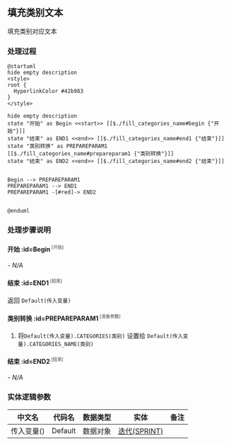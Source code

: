## 填充类别文本 <!-- {docsify-ignore-all} -->

   填充类别对应文本

### 处理过程

```plantuml
@startuml
hide empty description
<style>
root {
  HyperlinkColor #42b983
}
</style>

hide empty description
state "开始" as Begin <<start>> [[$./fill_categories_name#begin {"开始"}]]
state "结束" as END1 <<end>> [[$./fill_categories_name#end1 {"结束"}]]
state "类别转换" as PREPAREPARAM1  [[$./fill_categories_name#prepareparam1 {"类别转换"}]]
state "结束" as END2 <<end>> [[$./fill_categories_name#end2 {"结束"}]]


Begin --> PREPAREPARAM1
PREPAREPARAM1 --> END1
PREPAREPARAM1 -[#red]-> END2


@enduml
```


### 处理步骤说明

#### 开始 :id=Begin<sup class="footnote-symbol"> <font color=gray size=1>[开始]</font></sup>



*- N/A*
#### 结束 :id=END1<sup class="footnote-symbol"> <font color=gray size=1>[结束]</font></sup>



返回 `Default(传入变量)`

#### 类别转换 :id=PREPAREPARAM1<sup class="footnote-symbol"> <font color=gray size=1>[准备参数]</font></sup>



1. 将`Default(传入变量).CATEGORIES(类别)` 设置给  `Default(传入变量).CATEGORIES_NAME(类别)`

#### 结束 :id=END2<sup class="footnote-symbol"> <font color=gray size=1>[结束]</font></sup>



*- N/A*



### 实体逻辑参数

|    中文名   |    代码名    |  数据类型    |  实体   |备注 |
| --------| --------| -------- | -------- | --------   |
|传入变量(<i class="fa fa-check"/></i>)|Default|数据对象|[迭代(SPRINT)](module/ProjMgmt/sprint.md)||
